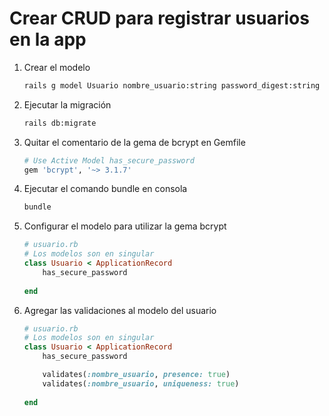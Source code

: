 # Crear CRUD para registrar usuarios en la app

1. Crear el modelo

    ```bash
    rails g model Usuario nombre_usuario:string password_digest:string
    ```

2. Ejecutar la migración

    ```bash
    rails db:migrate
    ```

3. Quitar el comentario de la gema de bcrypt en Gemfile

    ```ruby
    # Use Active Model has_secure_password
    gem 'bcrypt', '~> 3.1.7'
    ```

4. Ejecutar el comando bundle en consola

    ```bash
    bundle
    ```

5. Configurar el modelo para utilizar la gema bcrypt

    ```ruby
    # usuario.rb
    # Los modelos son en singular
    class Usuario < ApplicationRecord
        has_secure_password
        
    end
    ```

6. Agregar las validaciones al modelo del usuario

    ```ruby
    # usuario.rb
    # Los modelos son en singular
    class Usuario < ApplicationRecord
        has_secure_password

        validates(:nombre_usuario, presence: true)
        validates(:nombre_usuario, uniqueness: true)
        
    end
    ```
